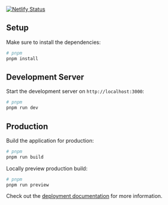 [![Netlify Status](https://api.netlify.com/api/v1/badges/f3a6b586-9e5b-4789-9bbe-fd6b596b5171/deploy-status)](https://app.netlify.com/sites/precious-kitsune-af9d15/deploys)

## Setup

Make sure to install the dependencies:

```bash
# pnpm
pnpm install
```

## Development Server

Start the development server on `http://localhost:3000`:

```bash
# pnpm
pnpm run dev
```

## Production

Build the application for production:

```bash
# pnpm
pnpm run build
```

Locally preview production build:

```bash
# pnpm
pnpm run preview
```

Check out the [deployment documentation](https://nuxt.com/docs/getting-started/deployment) for more information.
